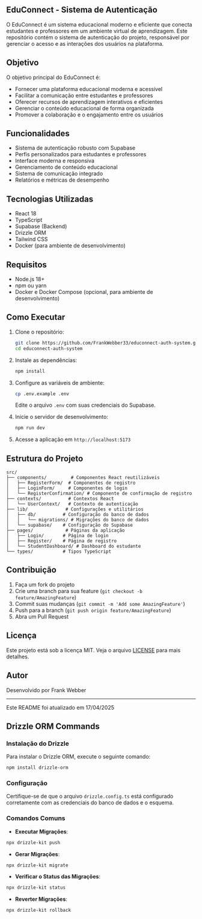 ## EduConnect - Sistema de Autenticação

O EduConnect é um sistema educacional moderno e eficiente que conecta estudantes e professores em um ambiente virtual de aprendizagem. Este repositório contém o sistema de autenticação do projeto, responsável por gerenciar o acesso e as interações dos usuários na plataforma.

## Objetivo

O objetivo principal do EduConnect é:

- Fornecer uma plataforma educacional moderna e acessível
- Facilitar a comunicação entre estudantes e professores
- Oferecer recursos de aprendizagem interativos e eficientes
- Gerenciar o conteúdo educacional de forma organizada
- Promover a colaboração e o engajamento entre os usuários

## Funcionalidades

- Sistema de autenticação robusto com Supabase
- Perfis personalizados para estudantes e professores
- Interface moderna e responsiva
- Gerenciamento de conteúdo educacional
- Sistema de comunicação integrado
- Relatórios e métricas de desempenho

## Tecnologias Utilizadas

- React 18
- TypeScript
- Supabase (Backend)
- Drizzle ORM
- Tailwind CSS
- Docker (para ambiente de desenvolvimento)

## Requisitos

- Node.js 18+
- npm ou yarn
- Docker e Docker Compose (opcional, para ambiente de desenvolvimento)

## Como Executar

1. Clone o repositório:
   ```bash
   git clone https://github.com/FrankWebber33/educonnect-auth-system.git
   cd educonnect-auth-system
   ```

2. Instale as dependências:
   ```bash
   npm install
   ```

3. Configure as variáveis de ambiente:
   ```bash
   cp .env.example .env
   ```
   Edite o arquivo `.env` com suas credenciais do Supabase.

4. Inicie o servidor de desenvolvimento:
   ```bash
   npm run dev
   ```

5. Acesse a aplicação em `http://localhost:5173`

## Estrutura do Projeto

```
src/
├── components/         # Componentes React reutilizáveis
│   ├── RegisterForm/  # Componentes de registro
│   ├── LoginForm/     # Componentes de login
│   └── RegisterConfirmation/ # Componente de confirmação de registro
├── contexts/          # Contextos React
│   └── UserContext/   # Contexto de autenticação
├── lib/              # Configurações e utilitários
│   ├── db/          # Configuração do banco de dados
│   │   └── migrations/ # Migrações do banco de dados
│   └── supabase/    # Configuração do Supabase
├── pages/            # Páginas da aplicação
│   ├── Login/       # Página de login
│   ├── Register/    # Página de registro
│   └── StudentDashboard/ # Dashboard do estudante
└── types/           # Tipos TypeScript
```

## Contribuição

1. Faça um fork do projeto
2. Crie uma branch para sua feature (`git checkout -b feature/AmazingFeature`)
3. Commit suas mudanças (`git commit -m 'Add some AmazingFeature'`)
4. Push para a branch (`git push origin feature/AmazingFeature`)
5. Abra um Pull Request

## Licença

Este projeto está sob a licença MIT. Veja o arquivo [LICENSE](LICENSE) para mais detalhes.

## Autor

Desenvolvido por Frank Webber

---

Este README foi atualizado em 17/04/2025

## Drizzle ORM Commands

### Instalação do Drizzle
Para instalar o Drizzle ORM, execute o seguinte comando:
```bash
npm install drizzle-orm
```

### Configuração
Certifique-se de que o arquivo `drizzle.config.ts` está configurado corretamente com as credenciais do banco de dados e o esquema.

### Comandos Comuns
- **Executar Migrações**:
```bash
npx drizzle-kit push
```
- **Gerar Migrações**:
```bash
npx drizzle-kit migrate
```
- **Verificar o Status das Migrações**:
```bash
npx drizzle-kit status
```
- **Reverter Migrações**:
```bash
npx drizzle-kit rollback
